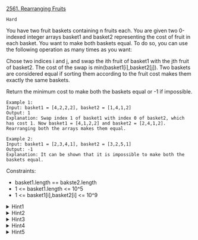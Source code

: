 [2561. Rearranging Fruits](https://leetcode.com/problems/rearranging-fruits/description/)

`Hard`

You have two fruit baskets containing n fruits each. You are given two 0-indexed integer arrays basket1 and basket2 representing the cost of fruit in each basket. You want to make both baskets equal. To do so, you can use the following operation as many times as you want:

Chose two indices i and j, and swap the ith fruit of basket1 with the jth fruit of basket2.
The cost of the swap is min(basket1[i],basket2[j]).
Two baskets are considered equal if sorting them according to the fruit cost makes them exactly the same baskets.

Return the minimum cost to make both the baskets equal or -1 if impossible.

```
Example 1:
Input: basket1 = [4,2,2,2], basket2 = [1,4,1,2]
Output: 1
Explanation: Swap index 1 of basket1 with index 0 of basket2, which has cost 1. Now basket1 = [4,1,2,2] and basket2 = [2,4,1,2]. Rearranging both the arrays makes them equal.

Example 2:
Input: basket1 = [2,3,4,1], basket2 = [3,2,5,1]
Output: -1
Explanation: It can be shown that it is impossible to make both the baskets equal.
```

Constraints:

- basket1.length == bakste2.length
- 1 <= basket1.length <= 10^5
- 1 <= basket1[i],basket2[i] <= 10^9

<details>
<summary>Hint1</summary>

Create two frequency maps for both arrays, and find the minimum element among all elements of both arrays.

</details>

<details>
<summary>Hint2</summary>

Check if the sum of frequencies of an element in both arrays is odd, if so return -1

</details>

<details>
<summary>Hint3</summary>

Store the elements that need to be swapped in a vector, and sort it.

</details>

<details>
<summary>Hint4</summary>

Can we reduce swapping cost with the help of minimum element?

</details>

<details>
<summary>Hint5</summary>

Calculate the minimum cost of swapping.

</details>
